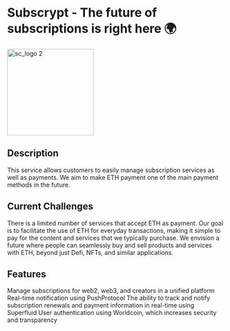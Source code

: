 # Subscrypt - The future of subscriptions is right here 🌍
<img width="200" alt="sc_logo 2" src="https://user-images.githubusercontent.com/71237103/232235153-c08897fd-aa04-4d36-a44d-d29a178b4d8b.png">

## Description
This service allows customers to easily manage subscription services as well as payments. We aim to make ETH payment one of the main payment methods in the future.

## Current Challenges
There is a limited number of services that accept ETH as payment. Our goal is to facilitate the use of ETH for everyday transactions, making it simple to pay for the content and services that we typically purchase. We envision a future where people can seamlessly buy and sell products and services with ETH, beyond just Defi, NFTs, and similar applications.

## Features
Manage subscriptions for web2, web3, and creators in a unified platform
Real-time notification using PushProtocol
The ability to track and notify subscription renewals and payment information in real-time using Superfluid
User authentication using Worldcoin, which increases security and transparency
